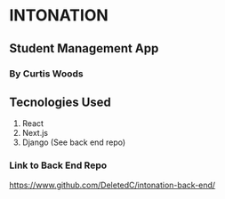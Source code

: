 # INTONATION
## Student Management App
### By Curtis Woods

## Tecnologies Used

1. React
2. Next.js
3. Django (See back end repo)

### Link to Back End Repo
https://www.github.com/DeletedC/intonation-back-end/
